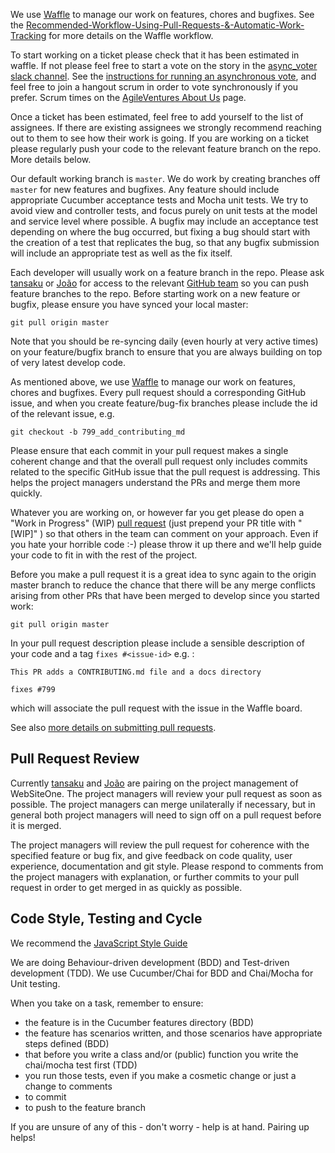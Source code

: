 We use [Waffle](https://waffle.io/AgileVentures/AsyncVoter) to manage our work on features, chores and bugfixes. See the [Recommended-Workflow-Using-Pull-Requests-&-Automatic-Work-Tracking](https://github.com/waffleio/waffle.io/wiki/Recommended-Workflow-Using-Pull-Requests-&-Automatic-Work-Tracking) for more details on the Waffle workflow.

To start working on a ticket please check that it has been estimated in waffle.  If not please feel free to start a vote on the story in the [async_voter slack channel](https://agileventures.slack.com/messages/async_voter/). See the [instructions for running an asynchronous vote](https://github.com/AgileVentures/AgileVentures/blob/master/ASYNC_VOTING.md), and feel free to join a hangout scrum in order to vote synchronously if you prefer.  Scrum times on the [AgileVentures About Us](http://www.agileventures.org/about-us) page.

Once a ticket has been estimated, feel free to add yourself to the list of assignees.  If there are existing assignees we strongly recommend reaching out to them to see how their work is going.  If you are working on a ticket please regularly push your code to the relevant feature branch on the repo.  More details below.

Our default working branch is `master`.  We do work by creating branches off `master` for new features and bugfixes.  Any feature should include appropriate Cucumber acceptance tests and Mocha unit tests.  We try to avoid view and controller tests, and focus purely on unit tests at the model and service level where possible.  A bugfix may include an acceptance test depending on where the bug occurred, but fixing a bug should start with the creation of a test that replicates the bug, so that any bugfix submission will include an appropriate test as well as the fix itself.

Each developer will usually work on a feature branch in the repo.  Please ask [tansaku](https://github.com/tansaku) or [João](https://github.com/joaopapereira) for access to the relevant [GitHub team](https://github.com/orgs/AgileVentures/teams/asyncvoters) so you can push feature branches to the repo. Before starting work on a new feature or bugfix, please ensure you have synced your local master:

```
git pull origin master
```

Note that you should be re-syncing daily (even hourly at very active times) on your feature/bugfix branch to ensure that you are always building on top of very latest develop code.

As mentioned above, we use [Waffle](https://waffle.io/AgileVentures/AsyncVoter) to manage our work on features, chores and bugfixes.  Every pull request should a corresponding GitHub issue, and when you create feature/bug-fix branches please include the id of the relevant issue, e.g.

```
git checkout -b 799_add_contributing_md
```

Please ensure that each commit in your pull request makes a single coherent change and that the overall pull request only includes commits related to the specific GitHub issue that the pull request is addressing.  This helps the project managers understand the PRs and merge them more quickly.

Whatever you are working on, or however far you get please do open a "Work in Progress" (WIP) [pull request](https://help.github.com/articles/creating-a-pull-request/) (just prepend your PR title with "[WIP]" ) so that others in the team can comment on your approach.  Even if you hate your horrible code :-) please throw it up there and we'll help guide your code to fit in with the rest of the project.


Before you make a pull request it is a great idea to sync again to the origin master branch to reduce the chance that there will be any merge conflicts arising from other PRs that have been merged to develop since you started work:

```
git pull origin master
```

In your pull request description please include a sensible description of your code and a tag `fixes #<issue-id>` e.g. :

```
This PR adds a CONTRIBUTING.md file and a docs directory

fixes #799
```

which will associate the pull request with the issue in the Waffle board.

See also [more details on submitting pull requests](how_to_submit_a_pull_request_on_github.md).

Pull Request Review
-------------------

Currently [tansaku](https://github.com/tansaku) and [João](https://github.com/joaopapereira) are pairing on the project management of WebSiteOne.  The project managers will review your pull request as soon as possible.  The project managers can merge unilaterally if necessary, but in general both project managers will need to sign off on a pull request before it is merged.

The project managers will review the pull request for coherence with the specified feature or bug fix, and give feedback on code quality, user experience, documentation and git style.  Please respond to comments from the project managers with explanation, or further commits to your pull request in order to get merged in as quickly as possible.


Code Style, Testing and Cycle
-----------------------------

We recommend the [JavaScript Style Guide](http://javascript.crockford.com/code.html)

We are doing Behaviour-driven development (BDD) and Test-driven development (TDD). We use Cucumber/Chai for BDD and Chai/Mocha for Unit testing.

When you take on a task, remember to ensure:

* the feature is in the Cucumber features directory (BDD)
* the feature has scenarios written, and those scenarios have appropriate steps defined (BDD)
* that before you write a class and/or (public) function you write the chai/mocha test first (TDD)
* you run those tests, even if you make a cosmetic change or just a change to comments
* to commit
* to push to the feature branch

If you are unsure of any of this - don't worry - help is at hand. Pairing up helps!
